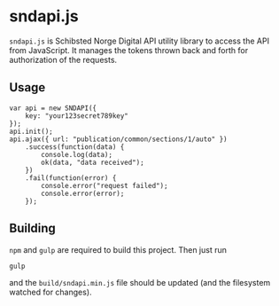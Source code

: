 sndapi.js
=========

`sndapi.js` is Schibsted Norge Digital API utility library to access the API from JavaScript. It manages the tokens thrown back and forth for authorization of the requests.


Usage
-----

	var api = new SNDAPI({
        key: "your123secret789key"
    });
    api.init();
	api.ajax({ url: "publication/common/sections/1/auto" })
	    .success(function(data) {
	        console.log(data);
	        ok(data, "data received");
	    })
	    .fail(function(error) {
	        console.error("request failed");
	        console.error(error);
	    });


Building
---------

`npm` and `gulp` are required to build this project. Then just run

	gulp

and the `build/sndapi.min.js` file should be updated (and the filesystem watched for changes).
